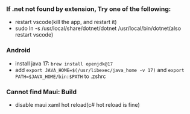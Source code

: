 ### If .net not found by extension, Try one of the following:
- restart vscode(kill the app, and restart it)
- sudo ln -s /usr/local/share/dotnet/dotnet /usr/local/bin/dotnet(also restart vscode)

### Android 
- install java 17: `brew install openjdk@17`
- add `export JAVA_HOME=$(/usr/libexec/java_home -v 17)` and `export PATH=$JAVA_HOME/bin:$PATH` to .zshrc

### Cannot find Maui: Build
- disable maui xaml hot reload(c# hot reload is fine)